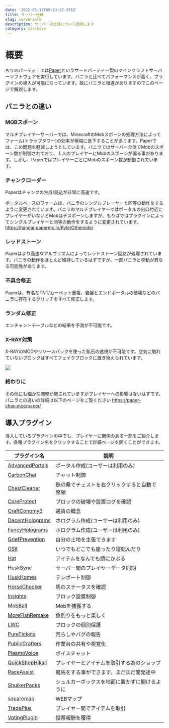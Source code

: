 ```yaml
---
date: '2022-05-17T05:13:27.376Z'
title: サーバー仕様
slug: serverinfo
description: サーバーの仕様について説明します
category: zarchive
---
```

# 概要

もりのパーティ！では[Paper](https://papermc.io/)というサードパーティー製のマインクラフトサーバーソフトウェアを実行しています。バニラと比べてパフォーマンスが高く、プラグインの導入が可能になっています。故にバニラと相違がありますのでこのページで解説します。

## バニラとの違い

### MOBスポーン

マルチプレイヤーサーバーでは、MinecraftのMobスポーンの処理方法によってファーム(トラップタワー)の効率が極端に低下することがあります。Paperでは、この問題を軽減しようとしています。バニラではサーバー全体でMobのスポーン数が制御されており、１人のプレイヤーにMobのスポーンが偏る事があります。しかし、PaperではプレイヤーごとにMobのスポーン数が制御されています。

### チャンクローダー

Paperはチャンクの生成/読込が非常に高速です。

ポータルベースのファームは、バニラのシングルプレーヤーと同等の動作をするように変更されています。バニラのマルチプレイヤーではポータルの出口付近にプレイヤーがいないとMobはデスポーンしますが、もりぱではプラグインによってシングルプレイヤーと同等の動作をするように変更されています。
https://hangar.papermc.io/Kyle/Otherside/

### レッドストーン

Paperはより高速なアルゴリズムによってレッドストーン回路が処理されています。バニラの動作をほとんど維持しているはずですが、一部バニラと挙動が異なる可能性があります。

### 不具合修正

Paperは、有名なTNT/カーペット重複、岩盤とエンドポータルの破壊などのバニラに存在するグリッチをすべて修正します。

### ランダム修正

エンチャントテーブルなどの結果を予測が不可能です。

### X-RAY対策

X-RAYのMODやリソースパックを使った鉱石の透視が不可能です。空気に触れていないブロックはすべてフェイクブロックに置き換えられています。

<!--StartFragment-->

![](https://cdn.discordapp.com/attachments/576354121142108170/1209240770691862549/2024-02-20_05.44.19.png?ex=65ef6eba&is=65dcf9ba&hm=8dd3e722ca401acb2e29a2d219226ccd5d8ee1d49032ae21140ac85f37794260&)

<!--EndFragment-->

### 終わりに

その他にも細かな調整が施されていますがプレイヤーへの影響はないはずです。
バニラとの違いの詳細は以下のページをご覧ください
https://paper-chan.moe/paper/

## 導入プラグイン

導入しているプラグインの中でも、プレイヤーに関係のある一部をご紹介します。各種プラグイン名をクリックすることで詳細ページを開くことができます。

| プラグイン名                                                                                                                                       | 説明                      |
| -------------------------------------------------------------------------------------------------------------------------------------------- | ----------------------- |
| [AdvancedPortals](https://modrinth.com/plugin/advanced-portals)                                                                              | ポータル作成(ユーザーは利用のみ)       |
| [CarbonChat](https://modrinth.com/plugin/carbon)                                                                                             | チャット制御                  |
| [ChestCleaner](https://www.spigotmc.org/resources/chestcleaner-sorting-plugin-api.40313/)                                                    | 鉄の桑でチェストを右クリックすると自動で整頓  |
| [CoreProtect](https://docs.coreprotect.net/)                                                                                                 | ブロックの破壊や設置ログを確認         |
| [CraftConomy3](https://github.com/pavog/craftconomy3)                                                                                        | 通貨の概念                   |
| [DecentHolograms](https://wiki.decentholograms.eu/)                                                                                          | ホログラム作成(ユーザーは利用のみ)      |
| [FancyHolograms](https://fancymcplugins.github.io/docs/fancyholograms.html)                                                                  | ホログラム作成(ユーザーは利用のみ)      |
| [GriefPrevention](https://docs.griefprevention.com/)                                                                                         | 自分の土地を主張できます            |
| [GSit](https://www.spigotmc.org/resources/gsit-modern-sit-seat-and-chair-lay-and-crawl-plugin-1-13-1-20-4.62325/)                            | いつでもどこでも座ったり寝転んだり       |
| [Hat](https://www.spigotmc.org/resources/hat.33980/)                                                                                         | アイテムをなんでも頭にかぶる          |
| [HuskSync](https://william278.net/project/husksync)                                                                                          | サーバー間のプレイヤーデータ同期        |
| [HuskHomes](https://william278.net/project/huskhomes)                                                                                        | テレポート制御                 |
| [HorseChecker](https://github.com/tyonakaisan/HorseChecker-v2)                                                                               | 馬のステータスを確認              |
| [Insights](https://www.spigotmc.org/resources/insights-super-configurable-region-limits-asynchronous-scans-1-19-2.56489/)                    | ブロック設置制御                |
| [MobBall](https://github.com/NamiUni/MobBall)                                                                                                | Mobを捕獲する                |
| [MoreFishRemake](https://github.com/NamiUni/MoreFishRemake-WIP)                                                                              | 魚釣りをもっと楽しく              |
| [LWC](https://www.spigotmc.org/resources/lwc-extended.69551/)                                                                                | ブロックの個別保護               |
| [PureTickets](https://github.com/broccolai/tickets/wiki)                                                                                     | 荒らしやバグの報告               |
| [PublicCrafters](https://github.com/BananaPuncher714/PublicCrafters)                                                                         | 作業台の共有や視覚化              |
| [PlasmoVoice](https://plasmovoice.com/)                                                                                                      | ボイスチャット                 |
| [QuickShopHikari](https://ghost-chu.github.io/QuickShop-Hikari-Documents/)                                                                   | プレイヤーとアイテムを取引する為のショップ   |
| [RaceAssist](<>)                                                                                                                             | 競馬をする事ができます。まだまだ開発途中    |
| [ShulkerPacks](https://www.spigotmc.org/resources/shulker-backpacks-1-13-1-19.67466/)                                                        | シュルカーボックスを地面に置かずに開けるように |
| [squaremap](https://modrinth.com/plugin/squaremap)                                                                                           | WEBマップ                  |
| [TradePlus](https://www.spigotmc.org/resources/trade-%E2%9C%B1-trade-items-money-tokens-protection-blocks-and-more-in-an-elegant-gui.23138/) | プレイヤー間でアイテムを取引          |
| [VotingPlugin](https://github.com/BenCodez/VotingPlugin/wiki)                                                                                | 投票報酬を獲得                 |
